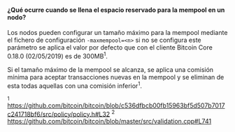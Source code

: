 #### ¿Qué ocurre cuando se llena el espacio reservado para la mempool en un nodo?
Los nodos pueden configurar un tamaño máximo para la mempool mediante el fichero de configuración ``` -maxmempool=<n> ``` si no se configura este parámetro se aplica el valor por defecto que con el cliente Bitcoin Core 0.18.0 (02/05/2019) es de 300MB<sup>1</sup>.

Si el tamaño máximo de la mempool se alcanza, se aplica una comisión mínima para aceptar transacciones nuevas en la mempool y se eliminan de esta todas aquellas con una comisión inferior<sup>1</sup>.




<sup>1</sup> https://github.com/bitcoin/bitcoin/blob/c536dfbcb00fb15963bf5d507b7017c241718bf6/src/policy/policy.h#L32
<sup>2</sup> https://github.com/bitcoin/bitcoin/blob/master/src/validation.cpp#L741
